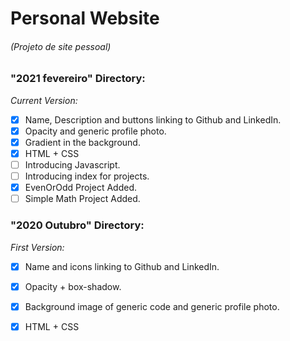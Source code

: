 # Personal Website
###### (Projeto de site pessoal)


### "2021 fevereiro" Directory:
  *Current Version:*
- [x] Name, Description and buttons linking to Github and LinkedIn.
- [x] Opacity and generic profile photo.
- [x] Gradient in the background.
- [x] HTML + CSS
- [ ] Introducing Javascript.
- [ ] Introducing index for projects.
- [x] EvenOrOdd Project Added.
- [ ] Simple Math Project Added. 

### "2020 Outubro" Directory:
  *First Version:*
- [x] Name and icons linking to Github and LinkedIn.
- [x] Opacity + box-shadow.
- [x] Background image of generic code and generic profile photo.
- [x] HTML + CSS


